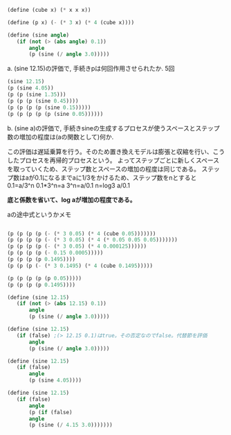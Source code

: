 
```scheme
(define (cube x) (* x x x))

(define (p x) (- (* 3 x) (* 4 (cube x))))

(define (sine angle)
   (if (not (> (abs angle) 0.1))
       angle
       (p (sine (/ angle 3.0)))))
```

a. (sine 12.15)の評価で, 手続きpは何回作用させられたか.
5回

```scheme
(sine 12.15)
(p (sine 4.05))
(p (p (sine 1.35)))
(p (p (p (sine 0.45))))
(p (p (p (p (sine 0.15)))))
(p (p (p (p (p (sine 0.05))))))
```

b. (sine a)の評価で, 手続きsineの生成するプロセスが使うスペースとステップ数の増加の程度は(aの関数として)何か.

この評価は遅延乗算を行う。そのため置き換えモデルは膨張と収縮を行い、こうしたプロセスを再帰的プロセスという。
よってステップごとに新しくスペースを取っていくため、ステップ数とスペースの増加の程度は同じである。
ステップ数はaが0.1になるまでaに1/3をかけるため、ステップ数をnとすると
0.1=a/3^n
0.1*3^n=a
3^n=a/0.1
n=log3 a/0.1

**底と係数を省いて、log aが増加の程度である。**



aの途中式というかメモ
```scheme

(p (p (p (p (- (* 3 0.05) (* 4 (cube 0.05)))))))
(p (p (p (p (- (* 3 0.05) (* 4 (* 0.05 0.05 0.05)))))))
(p (p (p (p (- (* 3 0.05) (* 4 0.000125))))))
(p (p (p (p (- 0.15 0.0005)))))
(p (p (p (p 0.1495))))
(p (p (p (- (* 3 0.1495) (* 4 (cube 0.1495)))))

(p (p (p (p (p 0.05)))))
(p (p (p (p 0.1495))))

(define (sine 12.15)
   (if (not (> (abs 12.15) 0.1))
       angle
       (p (sine (/ angle 3.0)))))

(define (sine 12.15)
   (if (false) ;(> 12.15 0.1)はtrue。その否定なのでfalse。代替節を評価
       angle
       (p (sine (/ angle 3.0)))))

(define (sine 12.15)
   (if (false) 
       angle
       (p (sine 4.05))))

(define (sine 12.15)
   (if (false) 
       angle
       (p (if (false)
       angle
       (p (sine (/ 4.15 3.0)))))))

```